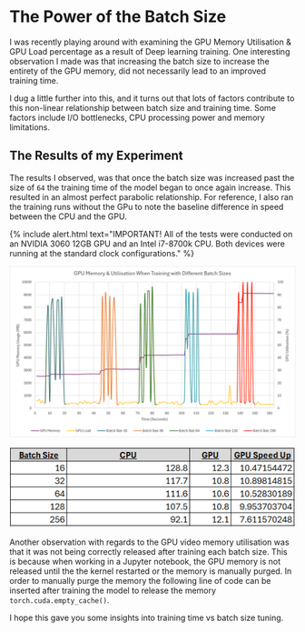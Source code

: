 # The Power of the Batch Size

I was recently playing around with examining the GPU Memory Utilisation & GPU Load percentage as a result of Deep learning training. One interesting observation I made was that increasing the batch size to increase the entirety of the GPU memory, did not necessarily lead to an improved training time.

I dug a little further into this, and it turns out that lots of factors contribute to this non-linear relationship between batch size and training time. Some factors include I/O bottlenecks, CPU processing power and memory limitations.

## The Results of my Experiment

The results I observed, was that once the batch size was increased past the size of `64` the training time of the model began to once again increase. This resulted in an almost perfect parabolic relationship. For reference, I also ran the training runs without the GPu to note the baseline difference in speed between the CPU and the GPU.

{% include alert.html text="IMPORTANT! All of the tests were conducted on an NVIDIA 3060 12GB GPU and an Intel i7-8700k CPU. Both devices were running at the standard clock configurations." %}

![GPU/CPU Utilisation](../images/q3_gpu_utilisation_graph.PNG "GPU Load and Memory Utilisation when Varying the Batch Size")

![CPU/GPU Training Time](../images/q3_train_time_table.PNG "Difference in Training Time CPU vs GPU")

Another observation with regards to the GPU video memory utilisation was that it was not being correctly released after training each batch size. This is because when working in a Jupyter notebook, the GPU memory is not released until the the kernel restarted or the memory is manually purged. In order to manually purge the memory the following line of code can be inserted after training the model to release the memory `torch.cuda.empty_cache()`.

I hope this gave you some insights into training time vs batch size tuning.
